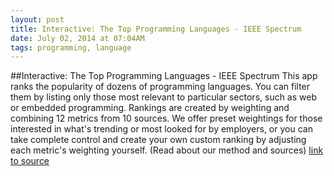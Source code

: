 ```yaml
---
layout: post
title: Interactive: The Top Programming Languages - IEEE Spectrum
date: July 02, 2014 at 07:04AM
tags: programming, language
---
```

##Interactive: The Top Programming Languages - IEEE Spectrum
This app ranks the popularity of dozens of programming languages. You can filter them by listing only those most relevant to particular sectors, such as web or embedded programming. Rankings are created by weighting and combining 12 metrics from 10 sources. We offer preset weightings for those interested in what's trending or most looked for by employers, or you can take complete control and create your own custom ranking by adjusting each metric's weighting yourself. (Read about our method and sources)
[link to source](http://ift.tt/1kcueaL) 
